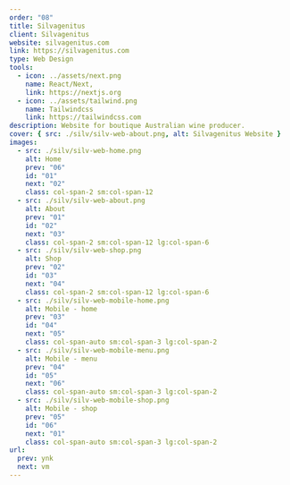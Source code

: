 ```yaml
---
order: "08"
title: Silvagenitus
client: Silvagenitus
website: silvagenitus.com
link: https://silvagenitus.com
type: Web Design
tools:
  - icon: ../assets/next.png
    name: React/Next,
    link: https://nextjs.org
  - icon: ../assets/tailwind.png
    name: Tailwindcss
    link: https://tailwindcss.com
description: Website for boutique Australian wine producer.
cover: { src: ./silv/silv-web-about.png, alt: Silvagenitus Website }
images:
  - src: ./silv/silv-web-home.png
    alt: Home
    prev: "06"
    id: "01"
    next: "02"
    class: col-span-2 sm:col-span-12
  - src: ./silv/silv-web-about.png
    alt: About
    prev: "01"
    id: "02"
    next: "03"
    class: col-span-2 sm:col-span-12 lg:col-span-6
  - src: ./silv/silv-web-shop.png
    alt: Shop
    prev: "02"
    id: "03"
    next: "04"
    class: col-span-2 sm:col-span-12 lg:col-span-6
  - src: ./silv/silv-web-mobile-home.png
    alt: Mobile - home
    prev: "03"
    id: "04"
    next: "05"
    class: col-span-auto sm:col-span-3 lg:col-span-2
  - src: ./silv/silv-web-mobile-menu.png
    alt: Mobile - menu
    prev: "04"
    id: "05"
    next: "06"
    class: col-span-auto sm:col-span-3 lg:col-span-2
  - src: ./silv/silv-web-mobile-shop.png
    alt: Mobile - shop
    prev: "05"
    id: "06"
    next: "01"
    class: col-span-auto sm:col-span-3 lg:col-span-2
url:
  prev: ynk
  next: vm
---
```

